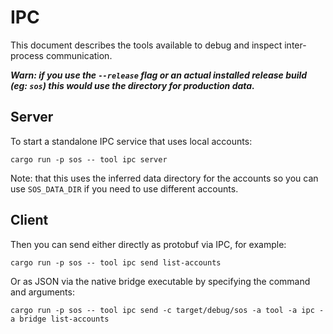 # IPC

This document describes the tools available to debug and inspect inter-process communication.

***Warn: if you use the `--release` flag or an actual installed release build (eg: `sos`) this would use the directory for production data.***

## Server

To start a standalone IPC service that uses local accounts:

```
cargo run -p sos -- tool ipc server
```

Note: that this uses the inferred data directory for the accounts so you can use `SOS_DATA_DIR` if you need to use different accounts.

## Client

Then you can send either directly as protobuf via IPC, for example:

```
cargo run -p sos -- tool ipc send list-accounts
```

Or as JSON via the native bridge executable by specifying the command and arguments:

```
cargo run -p sos -- tool ipc send -c target/debug/sos -a tool -a ipc -a bridge list-accounts
```
